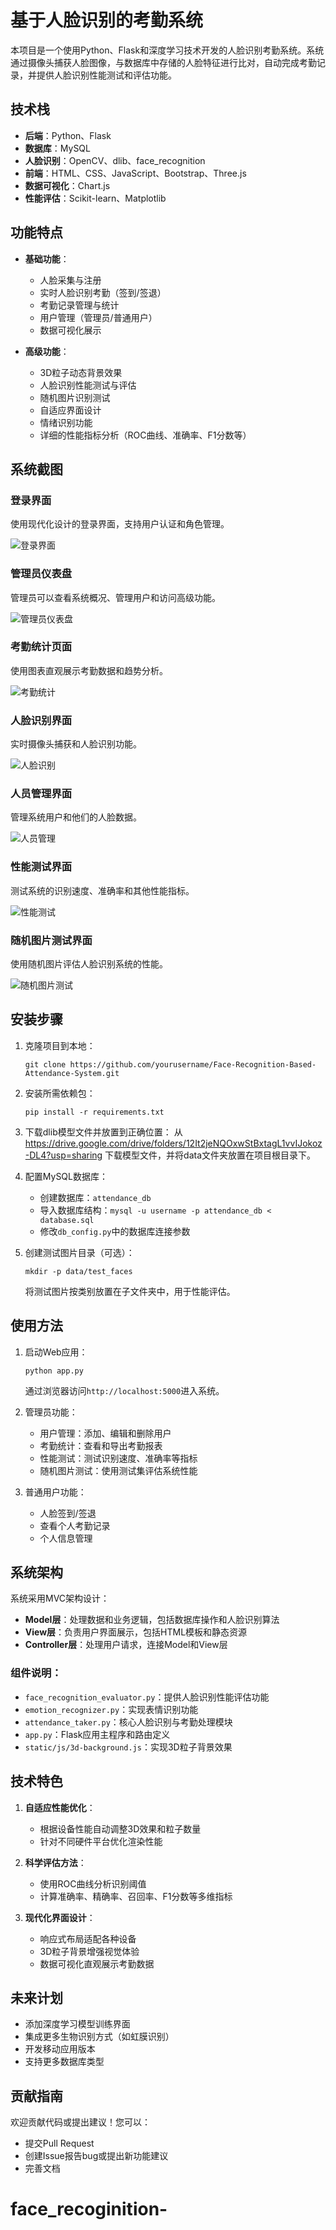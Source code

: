 # 基于人脸识别的考勤系统

本项目是一个使用Python、Flask和深度学习技术开发的人脸识别考勤系统。系统通过摄像头捕获人脸图像，与数据库中存储的人脸特征进行比对，自动完成考勤记录，并提供人脸识别性能测试和评估功能。

## 技术栈

- **后端**：Python、Flask
- **数据库**：MySQL
- **人脸识别**：OpenCV、dlib、face_recognition
- **前端**：HTML、CSS、JavaScript、Bootstrap、Three.js
- **数据可视化**：Chart.js
- **性能评估**：Scikit-learn、Matplotlib

## 功能特点

- **基础功能**：
  - 人脸采集与注册
  - 实时人脸识别考勤（签到/签退）
  - 考勤记录管理与统计
  - 用户管理（管理员/普通用户）
  - 数据可视化展示

- **高级功能**：
  - 3D粒子动态背景效果
  - 人脸识别性能测试与评估
  - 随机图片识别测试
  - 自适应界面设计
  - 情绪识别功能
  - 详细的性能指标分析（ROC曲线、准确率、F1分数等）

## 系统截图

### 登录界面
使用现代化设计的登录界面，支持用户认证和角色管理。

![登录界面](./data/image/authlogin.png)

### 管理员仪表盘
管理员可以查看系统概况、管理用户和访问高级功能。

![管理员仪表盘](./data/image/admindashboard.png)

### 考勤统计页面
使用图表直观展示考勤数据和趋势分析。

![考勤统计](./data/image/attendancestatistics.png)

### 人脸识别界面
实时摄像头捕获和人脸识别功能。

![人脸识别](./data/image/face_recognition.png)

### 人员管理界面
管理系统用户和他们的人脸数据。

![人员管理](./data/image/face_management.png)

### 性能测试界面
测试系统的识别速度、准确率和其他性能指标。

![性能测试](data/image/performance_test_page.png)

### 随机图片测试界面
使用随机图片评估人脸识别系统的性能。

![随机图片测试](data/image/image_test_page.png)

## 安装步骤

1. 克隆项目到本地：
   ```
   git clone https://github.com/yourusername/Face-Recognition-Based-Attendance-System.git
   ```

2. 安装所需依赖包：
   ```
   pip install -r requirements.txt
   ```

3. 下载dlib模型文件并放置到正确位置：
   从 https://drive.google.com/drive/folders/12It2jeNQOxwStBxtagL1vvIJokoz-DL4?usp=sharing 下载模型文件，并将data文件夹放置在项目根目录下。

4. 配置MySQL数据库：
   - 创建数据库：`attendance_db`
   - 导入数据库结构：`mysql -u username -p attendance_db < database.sql`
   - 修改`db_config.py`中的数据库连接参数

5. 创建测试图片目录（可选）：
   ```
   mkdir -p data/test_faces
   ```
   将测试图片按类别放置在子文件夹中，用于性能评估。

## 使用方法

1. 启动Web应用：
   ```
   python app.py
   ```
   通过浏览器访问`http://localhost:5000`进入系统。

2. 管理员功能：
   - 用户管理：添加、编辑和删除用户
   - 考勤统计：查看和导出考勤报表
   - 性能测试：测试识别速度、准确率等指标
   - 随机图片测试：使用测试集评估系统性能

3. 普通用户功能：
   - 人脸签到/签退
   - 查看个人考勤记录
   - 个人信息管理

## 系统架构

系统采用MVC架构设计：
- **Model层**：处理数据和业务逻辑，包括数据库操作和人脸识别算法
- **View层**：负责用户界面展示，包括HTML模板和静态资源
- **Controller层**：处理用户请求，连接Model和View层

### 组件说明：
- `face_recognition_evaluator.py`：提供人脸识别性能评估功能
- `emotion_recognizer.py`：实现表情识别功能
- `attendance_taker.py`：核心人脸识别与考勤处理模块
- `app.py`：Flask应用主程序和路由定义
- `static/js/3d-background.js`：实现3D粒子背景效果

## 技术特色

1. **自适应性能优化**：
   - 根据设备性能自动调整3D效果和粒子数量
   - 针对不同硬件平台优化渲染性能

2. **科学评估方法**：
   - 使用ROC曲线分析识别阈值
   - 计算准确率、精确率、召回率、F1分数等多维指标

3. **现代化界面设计**：
   - 响应式布局适配各种设备
   - 3D粒子背景增强视觉体验
   - 数据可视化直观展示考勤数据

## 未来计划

- 添加深度学习模型训练界面
- 集成更多生物识别方式（如虹膜识别）
- 开发移动应用版本
- 支持更多数据库类型

## 贡献指南

欢迎贡献代码或提出建议！您可以：
- 提交Pull Request
- 创建Issue报告bug或提出新功能建议
- 完善文档


# face_recoginition-
